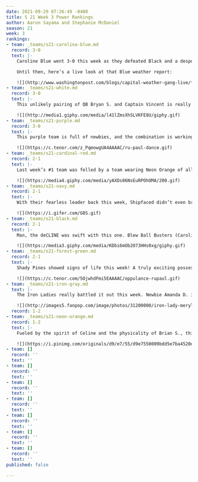 ```yaml
---
date: 2021-09-29 07:26:49 -0400
title: S 21 Week 3 Power Rankings
author: Aaron Sayama and Stephanie McDaniel
season: 21
week: 3
rankings:
- team: _teams/s21-carolina-blue.md
  record: 3-0
  text: |-
    Caroline Blue went 3-0 this week as they defeated Black and a despondent Danny H sat on the sidelines in a boot. Are the straight dads really about to run this league? We’ll circle back after our bye for THEE game of the week: Carolina vs. Cardinal.

    Until then, here’s a live look at that Blue weather report:

    ![](http://www.washingtonpost.com/blogs/capital-weather-gang-live/files/2014/02/radar_loop_944.gif)
- team: _teams/s21-white.md
  record: 3-0
  text: |-
    This unlikely pairing of QB Bryan S. and Captain Vincent is really working. The White Team soundly defeated Fire in the Hole (Red) this week to go 3-0...? Reader, I am shocked. Is Vincent finally leading a team capable of going all the way?

    ![](http://media1.giphy.com/media/l41lZmsXhSLVKFE8U/giphy.gif)
- team: _teams/s21-purple.md
  record: 3-0
  text: |-
    This purple team is full of newbies, and the combination is working. With all of their speedy running backs, someone is going to have to shut down their short game. Petition to re-name the team starts now:

    ![](https://c.tenor.com/z_PqmowgUA4AAAAC/ru-paul-dance.gif)
- team: _teams/s21-cardinal-red.md
  record: 2-1
  text: |-
    Last week’s #1 team was felled by a team wearing Neon Orange of all things. A couple of tough calls kept this game low scoring and showed that despite a star roster, anything can happen. Extra points really do matter.

    ![](https://media4.giphy.com/media/yAXDs06NsEuRPOhOMA/200.gif)
- team: _teams/s21-navy.md
  record: 2-1
  text: |-
    With their fearless leader back this week, Shipfaced didn’t even break a sweat for this lopsided win. Don’t sleep on Keith H--he may be adorable, but he’s got a monster arm.

    ![](https://i.gifer.com/G0S.gif)
- team: _teams/s21-black.md
  record: 2-1
  text: |-
    Man, the deCLINE was swift with this one. Blew Ball Busters (Carolina Blue) are tough, even Matt C’s deadly accurate throws couldn’t cut it this week. Maybe if Tom L. learns how to catch, they’ll start making strides again.

    ![](https://media3.giphy.com/media/KDbi6mOb2O73HHs0xg/giphy.gif)
- team: _teams/s21-forest-green.md
  record: 2-1
  text: |-
    Shady Pines showed signs of life this week! A truly exciting possession by possession, interception after interception, nail-biting game. Rookie QB JC Adams worked both sides of the ball, while Bradley found his way in for 2 sacks...or was it 3?

    ![](https://c.tenor.com/5OjwhdFmi5EAAAAC/oppulance-rupaul.gif)
- team: _teams/s21-iron-gray.md
  text: |-
    The Iron Ladies really battled it out this week. Newbie Amanda D. is lighting up the field (and the social scene)! While they lost this game, they kept things interesting with some impressive plays and gusto. Andy seems to have worked out some kinks in his QB game during the _off season._ Margaret Thatcher would be proud.

    ![](http://images5.fanpop.com/image/photos/31200000/iron-lady-meryl-streep-as-margaret-thatcher-31273039-245-210.gif)
  record: 1-2
- team: _teams/s21-neon-orange.md
  record: 1-2
  text: |-
    Fueled by the spirit of Celine and the physicality of Brian S., this team took down last week’s top-ranked team. QB Pat repeatedly found his receivers open in the middle. I know they walked off the field feelin’ themselves.

    ![](https://i.pinimg.com/originals/d9/e7/55/d9e7550009bdd5e7ba4520db2f304df5.gif)
- team: []
  record: ''
  text: ''
- team: []
  record: ''
  text: ''
- team: []
  record: ''
  text: ''
- team: []
  record: ''
  text: ''
- team: []
  record: ''
  text: ''
- team: []
  record: ''
  text: ''
- team: []
  record: ''
  text: ''
published: false

---
```

